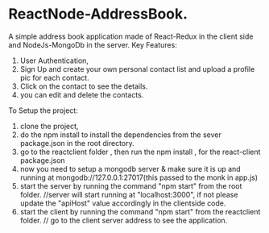 # ReactNode-AddressBook.
 A simple address book application made of React-Redux in the client side and NodeJs-MongoDb  in the server.
 Key Features:
 1) User Authentication,
 2) Sign Up and create your own personal contact list and upload a profile pic for each contact.
 3) Click on the contact to see the details.
 3) you can edit and delete the contacts.
 
 
 To Setup the project:
 
 1) clone the project,
 2) do the npm install to install the dependencies from the sever package.json in the root directory.
 3) go to the reactclient folder , then run the npm install , for the react-client package.json
 4) now you need to setup a mongodb server & make sure it is up and running at mongodb://127.0.0.1:27017(this passed to the monk in app.js)
 5) start the server by running the command "npm start" from the root folder. //server will start running at "localhost:3000", if not please update the "apiHost" value accordingly in the clientside code.
 6) start the client by running the command "npm start" from the reactclient folder. // go to the client server address to see the application.
 
 
 
 
